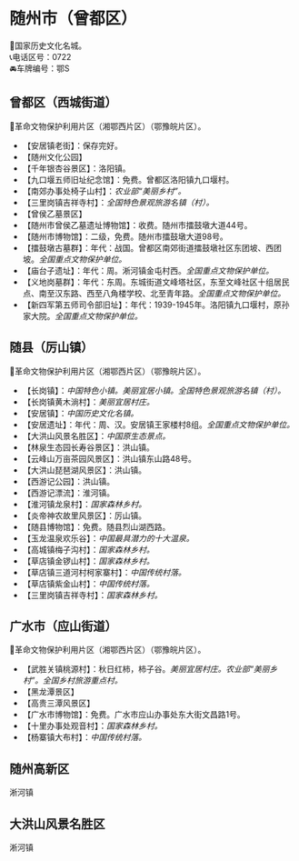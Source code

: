 # 随州市（曾都区）  
🚩国家历史文化名城。   
📞电话区号：0722  
🚘车牌编号：鄂S  

## 曾都区（西城街道）  
🚩革命文物保护利用片区（湘鄂西片区）（鄂豫皖片区）。   
* 【安居镇老街】：保存完好。   
* 【随州文化公园】  
* 【千年银杏谷景区】：洛阳镇。   
* 【九口堰五师旧址纪念馆】：免费。曾都区洛阳镇九口堰村。   
* 【南郊办事处椅子山村】：*农业部“美丽乡村”。*  
* 【三里岗镇吉祥寺村】：*全国特色景观旅游名镇（村）。*  
* 【曾侯乙墓景区】  
* 【随州市曾侯乙墓遗址博物馆】：收费。随州市擂鼓墩大道44号。   
* 【随州市博物馆】：二级，免费。随州市擂鼓墩大道98号。   
* 【擂鼓墩古墓群】：年代：战国。曾都区南郊街道擂鼓墩社区东团坡、西团坡。*全国重点文物保护单位。*  
* 【庙台子遗址】：年代：周。淅河镇金屯村西。*全国重点文物保护单位。*  
* 【义地岗墓群】：年代：东周。东城街道文峰塔社区，东至文峰社区十组居民点、南至汉东路、西至八角楼学校、北至青年路。*全国重点文物保护单位。*  
* 【新四军第五师司令部旧址】：年代：1939-1945年。洛阳镇九口堰村，原孙家大院。*全国重点文物保护单位。*  

## 随县（厉山镇）  
🚩革命文物保护利用片区（湘鄂西片区）（鄂豫皖片区）。   
* 【长岗镇】：*中国特色小镇。美丽宜居小镇。全国特色景观旅游名镇（村）。*  
* 【长岗镇黄木淌村】：*美丽宜居村庄。*  
* 【安居镇】：*中国历史文化名镇。*  
* 【安居遗址】：年代：周、汉。安居镇王家楼村8组。*全国重点文物保护单位。*  
* 【大洪山风景名胜区】：*中国原生态景点。*  
* 【林泉生态园长寿谷景区】：洪山镇。   
* 【云峰山万亩茶园风景区】：洪山镇东山路48号。   
* 【大洪山琵琶湖风景区】：洪山镇。   
* 【西游记公园】：洪山镇。   
* 【西游记漂流】：淮河镇。   
* 【淮河镇龙泉村】：*国家森林乡村。*  
* 【炎帝神农故里风景区】：厉山镇。   
* 【随县博物馆】：免费。随县烈山湖西路。   
* 【玉龙温泉欢乐谷】：*中国最具潜力的十大温泉。*  
* 【高城镇梅子沟村】：*国家森林乡村。*  
* 【草店镇金锣山村】：*国家森林乡村。*  
* 【草店镇三道河村柯家寨村】：*中国传统村落。*  
* 【草店镇紫金山村】：*中国传统村落。*    
* 【三里岗镇吉祥寺村】：*国家森林乡村。*  

## 广水市（应山街道）  
🚩革命文物保护利用片区（湘鄂西片区）（鄂豫皖片区）。   
* 【武胜关镇桃源村】：秋日红柿，柿子谷。*美丽宜居村庄。农业部“美丽乡村”。全国乡村旅游重点村。*  
* 【黑龙潭景区】  
* 【高贵三潭风景区】  
* 【广水市博物馆】：免费。广水市应山办事处东大街文昌路1号。   
* 【十里办事处观音村】：*国家森林乡村。*    
* 【杨寨镇大布村】：*中国传统村落。*      
  
## 随州高新区  
淅河镇  

## 大洪山风景名胜区    
淅河镇